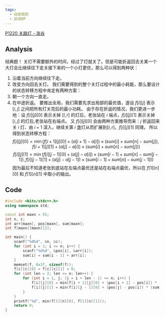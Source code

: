 ```yaml
---
tags:
  - 动态规划
  - 区间DP
---
```

[P1220 关路灯 - 洛谷](https://www.luogu.com.cn/problem/P1220)
## Analysis
经典题！
关灯不需要额外的时间，经过了灯就关了。但是可能折返回去关某一个大灯会比继续往下走关接下来的一个小灯更优，那么可以得到两种状：
1. 沿着当前方向继续往下走。
2. 改变方向回去关灯。
我们需要得到的整个关灯过程中的最小耗能，那么要设计的状态转移方程中肯定有两种方案：
1. 朝一个方向一直走。
2. 在中途折返。
要推出全局，我们需要先求出局部的最优值，遂设 $f[i][j]$ 表示 $[i,j]$ 之间把所有灯关完后的最小功耗。
由于存在折返的情况，我们更进一步地：设 $f[i][j][0]$ 表示关掉 $[l,r]$ 的灯后，老张站在 $i$ 端点，$f[i][j][1]$ 表示关掉 $[i,j]$ 的灯后,老张站在右端点。
又 $f[i][j][0]$ 会由两种方案推导而来：$j$ 折返回来关 $i$ 灯、由 $i+1$ 深入，继续关第 $i$ 盏灯从而扩展到$[l,r]$，$f[i][j][1]$ 同理。
所以得到状态转移方程：
$$
f[i][j][0] = \min(f[i+1][j][0]+(a[i+1]-a[i])\times(sum[i]+sum[n]-sum[j]),f[i+1][j][1]+(a[j]-a[i])\times(sum[i]+sum[n]-sum[j]))
$$
$$
f[i][j][1] = \min(f[i][j-1][0]+(a[j]-a[i])\times(sum[i-1]+sum[n]-sum[j-1]),f[i][j-1][1]+(a[j]-a[j-1] )\times(sum[i-1]+sum[n]-sum[j-1]))
$$
因为最后不知道老张到底站在左端点最优还是站在右端点最优，所以在 $f[1][n][0]$ 和 $f[1][n][1]$ 中取小的输出。
## Code
```cpp
#include <bits/stdc++.h>
using namespace std;

const int maxn = 55;
int n, c;
int arr[maxn], pos[maxn], sum[maxn];
int f[maxn][maxn][2];

int main() {
    scanf("%d%d", &n, &c);
    for (int i = 1; i <= n; i++) {
        scanf("%d%d", &pos[i], &arr[i]);
        sum[i] = sum[i - 1] + arr[i];
    }
    memset(f, 0x3f, sizeof(f));
    f[c][c][0] = f[c][c][1] = 0;
    for (int len = 2; len <= n; len++) {
        for (int i = 1, j; (j = i + len - 1) <= n; i++) {
            f[i][j][0] = min(f[i + 1][j][0] + (pos[i + 1] - pos[i]) * (sum[n] - sum[j] + sum[i]), f[i + 1][j][1] + (pos[j] - pos[i]) * (sum[n] - sum[j] + sum[i])); // "一条路走到黑"和"折返"中选择最优方案
            f[i][j][1] = min(f[i][j - 1][0] + (pos[j] - pos[i]) * (sum[n] - sum[j - 1] + sum[i - 1]), f[i][j - 1][1] + (pos[j] - pos[j - 1]) * (sum[n] - sum[j - 1] + sum[i - 1])); // 同理
        }
    }
    printf("%d", min(f[1][n][0], f[1][n][1]));
    return 0;
}
```
